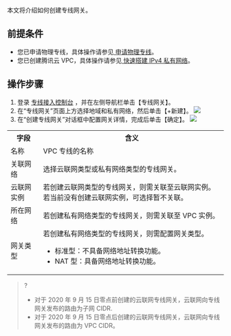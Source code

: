本文将介绍如何创建专线网关。

## 前提条件

- 您已申请物理专线，具体操作请参见[ 申请物理专线](https://cloud.tencent.com/document/product/216/48586)。
- 您已创建腾讯云 VPC，具体操作请参见[ 快速搭建 IPv4 私有网络](https://cloud.tencent.com/document/product/215/30716)。

## 操作步骤

1. 登录 [专线接入控制台](https://console.cloud.tencent.com/dc/dc) ，并在左侧导航栏单击【专线网关】。
2. 在“专线网关”页面上方选择地域和私有网络，然后单击【+新建】。
   ![](https://main.qcloudimg.com/raw/5f14dab7972ba2d2843006343b3e15bb.png)
3. 在“创建专线网关”对话框中配置网关详情，完成后单击【确定】。
   ![](https://main.qcloudimg.com/raw/7c06c736d44895861856e86ec3820504.png)	 

<table>
<tr>
<th width="15%">字段</th>
<th width="85%">含义</th>
</tr>
<tr>
<td>名称</td>
<td>VPC 专线的名称</td>
</tr>
<tr>
<td>关联网络</td>
<td>选择云联网类型或私有网络类型的专线网关。</td>
</tr>
<tr>
<td>云联网实例</td>
<td>若创建云联网类型的专线网关，则需关联至云联网实例。若当前没有创建云联网实例，可选择暂不关联。</td>
</tr>
<tr>
<td>所在网络</td>
<td>若创建私有网络类型的专线网关，则需关联至 VPC 实例。</td>
</tr>
<tr>
<td>网关类型</td>
<td>若创建私有网络类型的专线网关，则需配置网关类型。<ul><li>标准型：不具备网络地址转换功能。</li><li>NAT 型：具备网络地址转换功能。</li></ul></td>
</tr>
</table>

>? 
>- 对于 2020 年 9 月 15 日零点前创建的云联网专线网关，云联网向专线网关发布的路由为子网 CIDR.
>- 对于 2020 年 9 月 15 日零点后创建的云联网专线网关，云联网向专线网关发布的路由为 VPC CIDR。
>
